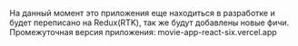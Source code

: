 На данный момент это приложения еще находиться в разработке и будет переписано на Redux(RTK), так же будут добавлены новые фичи.
Промежуточная версия приложения: movie-app-react-six.vercel.app




